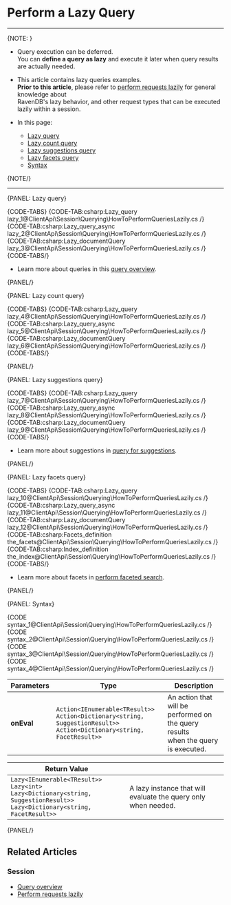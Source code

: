 # Perform a Lazy Query

---

{NOTE: }

* Query execution can be deferred.  
  You can __define a query as lazy__ and execute it later when query results are actually needed.  

* This article contains lazy queries examples.  
  __Prior to this article__, please refer to [perform requests lazily](../../../)  for general knowledge about  
  RavenDB's lazy behavior, and other request types that can be executed lazily within a session.

* In this page:
  * [Lazy query](../../../client-api/session/querying/how-to-perform-queries-lazily#lazy-query)  
  * [Lazy count query](../../../client-api/session/querying/how-to-perform-queries-lazily#lazy-count-query)  
  * [Lazy suggestions query](../../../client-api/session/querying/how-to-perform-queries-lazily#lazy-suggestions-query)  
  * [Lazy facets query](../../../client-api/session/querying/how-to-perform-queries-lazily#lazy-facets-query)  
  * [Syntax](../../../client-api/session/querying/how-to-perform-queries-lazily#syntax)

{NOTE/}

---

{PANEL: Lazy query}

{CODE-TABS}
{CODE-TAB:csharp:Lazy_query lazy_1@ClientApi\Session\Querying\HowToPerformQueriesLazily.cs /}
{CODE-TAB:csharp:Lazy_query_async lazy_2@ClientApi\Session\Querying\HowToPerformQueriesLazily.cs /}
{CODE-TAB:csharp:Lazy_documentQuery lazy_3@ClientApi\Session\Querying\HowToPerformQueriesLazily.cs /}
{CODE-TABS/}

* Learn more about queries in this [query overview](../../../client-api/session/querying/how-to-query).

{PANEL/}

{PANEL: Lazy count query}

{CODE-TABS}
{CODE-TAB:csharp:Lazy_query lazy_4@ClientApi\Session\Querying\HowToPerformQueriesLazily.cs /}
{CODE-TAB:csharp:Lazy_query_async lazy_5@ClientApi\Session\Querying\HowToPerformQueriesLazily.cs /}
{CODE-TAB:csharp:Lazy_documentQuery lazy_6@ClientApi\Session\Querying\HowToPerformQueriesLazily.cs /}
{CODE-TABS/}

{PANEL/}

{PANEL: Lazy suggestions query}

{CODE-TABS}
{CODE-TAB:csharp:Lazy_query lazy_7@ClientApi\Session\Querying\HowToPerformQueriesLazily.cs /}
{CODE-TAB:csharp:Lazy_query_async lazy_8@ClientApi\Session\Querying\HowToPerformQueriesLazily.cs /}
{CODE-TAB:csharp:Lazy_documentQuery lazy_9@ClientApi\Session\Querying\HowToPerformQueriesLazily.cs /}
{CODE-TABS/}

* Learn more about suggestions in [query for suggestions](../../../client-api/session/querying/how-to-work-with-suggestions).

{PANEL/}

{PANEL: Lazy facets query}

{CODE-TABS}
{CODE-TAB:csharp:Lazy_query lazy_10@ClientApi\Session\Querying\HowToPerformQueriesLazily.cs /}
{CODE-TAB:csharp:Lazy_query_async lazy_11@ClientApi\Session\Querying\HowToPerformQueriesLazily.cs /}
{CODE-TAB:csharp:Lazy_documentQuery lazy_12@ClientApi\Session\Querying\HowToPerformQueriesLazily.cs /}
{CODE-TAB:csharp:Facets_definition the_facets@ClientApi\Session\Querying\HowToPerformQueriesLazily.cs /}
{CODE-TAB:csharp:Index_definition the_index@ClientApi\Session\Querying\HowToPerformQueriesLazily.cs /}
{CODE-TABS/}

* Learn more about facets in [perform faceted search](../../../client-api/session/querying/how-to-perform-a-faceted-search).

{PANEL/}

{PANEL: Syntax}

{CODE syntax_1@ClientApi\Session\Querying\HowToPerformQueriesLazily.cs /}
{CODE syntax_2@ClientApi\Session\Querying\HowToPerformQueriesLazily.cs /}
{CODE syntax_3@ClientApi\Session\Querying\HowToPerformQueriesLazily.cs /}
{CODE syntax_4@ClientApi\Session\Querying\HowToPerformQueriesLazily.cs /}

| Parameters | Type                                                                                                                              | Description                                                                          |
|------------|-----------------------------------------------------------------------------------------------------------------------------------|--------------------------------------------------------------------------------------|
| __onEval__ | `Action<IEnumerable<TResult>>` <br> `Action<Dictionary<string, SuggestionResult>>` <br> `Action<Dictionary<string, FacetResult>>` | An action that will be performed on the query results<br>when the query is executed. |

| Return Value                                                                                                                           |                                                                |
|----------------------------------------------------------------------------------------------------------------------------------------|----------------------------------------------------------------|
| `Lazy<IEnumerable<TResult>>`<br>`Lazy<int>`<br>`Lazy<Dictionary<string, SuggestionResult>>`<br>`Lazy<Dictionary<string, FacetResult>>` | A lazy instance that will evaluate the query only when needed. |

{PANEL/}

## Related Articles

### Session

- [Query overview](../../../client-api/session/querying/how-to-query)
- [Perform requests lazily](../../../client-api/session/how-to/perform-operations-lazily)
